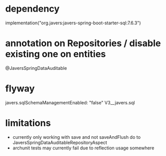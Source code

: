 # dependency
implementation("org.javers:javers-spring-boot-starter-sql:7.6.3")

# annotation on Repositories / disable existing one on entities
@JaversSpringDataAuditable
                                 
# flyway
javers.sqlSchemaManagementEnabled: "false"
V3__javers.sql

# limitations
- currently only working with save and not saveAndFlush do to JaversSpringDataAuditableRepositoryAspect
- archunit tests may currently fail due to reflection usage somewhere
